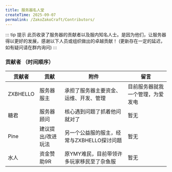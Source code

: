 ```yaml
---
title: 服务器名人堂
createTime: 2025-09-07
permalink: /ZakoZakoCraft/Contributors/
---
```


::: tip 提示
此页收录了服务器的贡献者以及服内知名人士。是因为他们，让服务器得以更好的发展，感谢以下人员或组织做出的卓越贡献！
(更新存在一定的延迟，如有疑问请在群内询问)
:::

### 贡献者 （时间顺序）
| 贡献者 | 贡献 | 附件 | 留言 |
|---------|---------|---------|---------|
| ZXBHELLO | 服务器服主 | 承担了服务器主要资金、运维、开发、管理 | 目前服务器就我一个管理，为爱发电 |
| 糖君 | 服务器顾问 | 核心遇到问题了抓着他问就对了 | 暂无 |
| Pine | 建议提出/改进玩法 | 另一个公益服的服主，经常与ZXBHELLO探讨问题 | 暂无 |
| 水人 | 资金赞助9R | 原YMY难民，目前带领许多玩家移民至了杂鱼服 | 暂无 |




